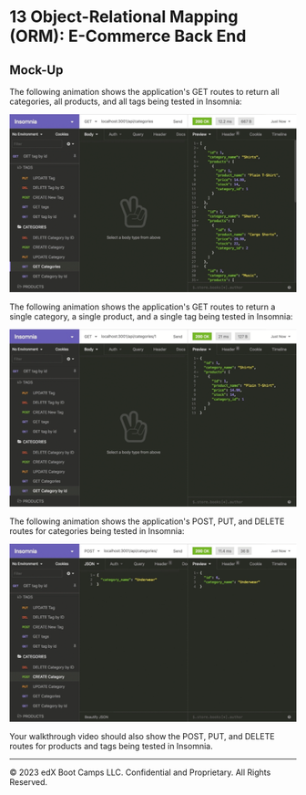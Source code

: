 # 13 Object-Relational Mapping (ORM): E-Commerce Back End

## Mock-Up

The following animation shows the application's GET routes to return all categories, all products, and all tags being tested in Insomnia:

![In Insomnia, the user tests “GET tags,” “GET Categories,” and “GET All Products.”.](../images/13-orm-homework-demo-01.gif)

The following animation shows the application's GET routes to return a single category, a single product, and a single tag being tested in Insomnia:

![In Insomnia, the user tests “GET tag by id,” “GET Category by ID,” and “GET One Product.”](../images/13-orm-homework-demo-02.gif)

The following animation shows the application's POST, PUT, and DELETE routes for categories being tested in Insomnia:

![In Insomnia, the user tests “DELETE Category by ID,” “CREATE Category,” and “UPDATE Category.”](../images/13-orm-homework-demo-03.gif)

Your walkthrough video should also show the POST, PUT, and DELETE routes for products and tags being tested in Insomnia.

---
© 2023 edX Boot Camps LLC. Confidential and Proprietary. All Rights Reserved.